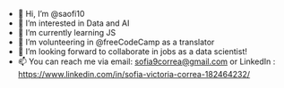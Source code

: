 - 🐺 Hi, I’m @saofi10
- 👀 I’m interested in Data and AI
- 🌱 I’m currently learning JS 
- 💞️ I’m volunteering in @freeCodeCamp as a translator
- 🐛 I’m looking forward to collaborate in jobs as a data scientist!
- 📫 You can reach me via email:
  sofia9correa@gmail.com
  or LinkedIn : https://www.linkedin.com/in/sofia-victoria-correa-182464232/

<!---
saofi10/saofi10 is a ✨ special ✨ repository because its `README.md` (this file) appears on your GitHub profile.
You can click the Preview link to take a look at your changes.
--->

